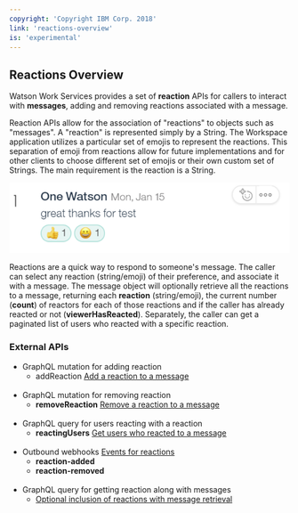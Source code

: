 ```yaml
---
copyright: 'Copyright IBM Corp. 2018'
link: 'reactions-overview'
is: 'experimental'
---
```

## Reactions Overview

Watson Work Services provides a set of **reaction** APIs for callers to interact with **messages**, adding and removing reactions associated with a message.

Reaction APIs allow for the association of "reactions" to objects such as "messages". A "reaction" is represented simply by a String. The Workspace application utilizes a particular set of emojis to represent the reactions. This separation of emoji from reactions allow for future implementations and for other clients to choose different set of emojis or their own custom set of Strings. The main requirement is the reaction is a String.

![Image](../images/reaction.png)

Reactions are a quick way to respond to someone's message.  The caller can select any reaction (string/emoji) of their preference, and associate it with a message.  The message object will optionally retrieve all the reactions to a message, returning each **reaction** (string/emoji), the current number (**count**) of reactors for each of those reactions and if the caller has already reacted or not (**viewerHasReacted**).  Separately, the caller can get a paginated list of users who reacted with a specific reaction.

### External APIs

 * GraphQL mutation for adding reaction
    * addReaction [Add a reaction to a message](./guides/V1_Add_Reaction.md)
    <br>
 * GraphQL mutation for removing reaction
    * **removeReaction** [Remove a reaction to a message](./guides/V1_Remove_Reaction.md)
    <br>
 * GraphQL query for users reacting with a reaction
    * **reactingUsers** [Get users who reacted to a message](./guides/V1_Reacting_Users.md)
    <br>
 * Outbound webhooks [Events for reactions](./guides/V1_wwsg_Webhooks.md)
    * **reaction-added**
    * **reaction-removed**
    <br>
 * GraphQL query for getting reaction along with messages
    * [Optional inclusion of reactions with message retrieval](./guides/V1_message_main.md)
<br><br>


